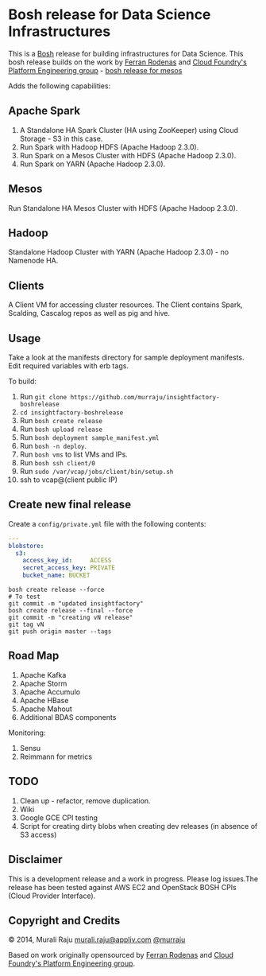 # Bosh release for Data Science Infrastructures

This is a [Bosh][1] release for building infrastructures for Data Science. This bosh release builds on the work by [Ferran Rodenas][2]  and [Cloud Foundry's Platform Engineering group][3] - [bosh release for mesos][5]

Adds the following capabilities:

## Apache Spark

1. A Standalone HA Spark Cluster (HA using ZooKeeper) using Cloud Storage - S3 in this case.
2. Run Spark with Hadoop HDFS (Apache Hadoop 2.3.0).
3. Run Spark on a Mesos Cluster with HDFS (Apache Hadoop 2.3.0).
4. Run Spark on YARN (Apache Hadoop 2.3.0).

## Mesos

Run Standalone HA Mesos Cluster with HDFS (Apache Hadoop 2.3.0).

## Hadoop

Standalone Hadoop Cluster with YARN (Apache Hadoop 2.3.0) - no Namenode HA.

## Clients

A Client VM for accessing cluster resources. The Client contains Spark, Scalding, Cascalog repos as well as pig and hive.

## Usage

Take a look at the manifests directory for sample deployment manifests. Edit required variables with erb tags.

To build:

1. Run `git clone https://github.com/murraju/insightfactory-boshrelease`
2. `cd insightfactory-boshrelease`
3. Run `bosh create release`
4. Run `bosh upload release`
5. Run `bosh deployment sample_manifest.yml`
6. Run `bosh -n deploy`.
7. Run `bosh vms` to list VMs and IPs.
8. Run `bosh ssh client/0`
9. Run `sudo /var/vcap/jobs/client/bin/setup.sh`
10. ssh to vcap@(client public IP)



## Create new final release

Create a `config/private.yml` file with the following contents:

``` yaml
---
blobstore:
  s3:
    access_key_id:     ACCESS
    secret_access_key: PRIVATE
    bucket_name: BUCKET
```

```
bosh create release --force
# To test
git commit -m "updated insightfactory"
bosh create release --final --force
git commit -m "creating vN release"
git tag vN
git push origin master --tags
```

## Road Map

1. Apache Kafka
2. Apache Storm
3. Apache Accumulo
4. Apache HBase
5. Apache Mahout
6. Additional BDAS components

Monitoring:

1. Sensu
2. Reimmann for metrics


## TODO

1. Clean up - refactor, remove duplication.
2. Wiki
3. Google GCE CPI testing
4. Script for creating dirty blobs when creating dev releases (in absence of S3 access)

## Disclaimer

This is a development release and a work in progress. Please log issues.The release has been tested against AWS EC2 and OpenStack BOSH CPIs (Cloud Provider Interface).

## Copyright and Credits

&copy; 2014, Murali Raju <murali.raju@appliv.com> [@murraju][4]

Based on work originally opensourced by [Ferran Rodenas][2] and [Cloud Foundry's Platform Engineering group][3].

[1]: https://github.com/cloudfoundry/bosh
[2]: https://github.com/frodenas
[3]: https://github.com/cf-platform-eng
[4]: http://twitter.com/murraju
[5]: https://github.com/cf-platform-eng/mesos-boshrelease